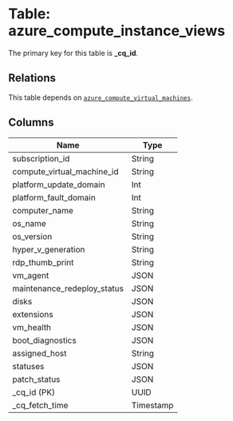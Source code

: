 # Table: azure_compute_instance_views


The primary key for this table is **_cq_id**.

## Relations
This table depends on [`azure_compute_virtual_machines`](azure_compute_virtual_machines.md).

## Columns
| Name          | Type          |
| ------------- | ------------- |
|subscription_id|String|
|compute_virtual_machine_id|String|
|platform_update_domain|Int|
|platform_fault_domain|Int|
|computer_name|String|
|os_name|String|
|os_version|String|
|hyper_v_generation|String|
|rdp_thumb_print|String|
|vm_agent|JSON|
|maintenance_redeploy_status|JSON|
|disks|JSON|
|extensions|JSON|
|vm_health|JSON|
|boot_diagnostics|JSON|
|assigned_host|String|
|statuses|JSON|
|patch_status|JSON|
|_cq_id (PK)|UUID|
|_cq_fetch_time|Timestamp|